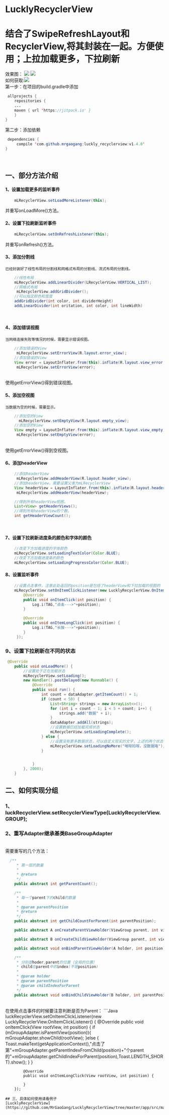 ﻿# LucklyRecyclerView
结合了SwipeRefreshLayout和RecyclerView,将其封装在一起。方便使用；上拉加载更多，下拉刷新
====

效果图：
![](https://github.com/MrGaoGang/LucklyRecyclerView/blob/master/images/main.gif) 
![](https://github.com/MrGaoGang/LucklyRecyclerView/blob/master/images/group.gif) 
<br>
如何获取:[![](https://jitpack.io/v/MrGaoGang/LucklyRecyclerView.svg)](https://jitpack.io/#MrGaoGang/LucklyRecyclerView)<br>
第一步：在项目的build.gradle中添加<br>
```Java
 allprojects {
	repositories {
	...
	maven { url 'https://jitpack.io' }
	}
}
```
第二步：添加依赖<br>
```Java
 dependencies {
	 compile 'com.github.mrgaogang:luckly_recyclerview:v1.4.0'
}
```
<br>

## 一、部分方法介绍<br>
#### 1、设置加载更多的监听事件<br>
```Java
	mLRecyclerView.setLoadMoreListener(this);
```
并重写onLoadMore()方法。
<br>

#### 2、设置下拉刷新监听事件<br>
```Java
	mLRecyclerView.setOnRefreshListener(this);
```
并重写onRefresh()方法。
<br>

#### 3、添加分割线<br>
	已经封装好了线性布局的分割线和网格式布局的分割线、流式布局的分割线。
```Java
	//线性布局
 	mLRecyclerView.addLinearDivider(LRecyclerView.VERTICAL_LIST);
	//网格式布局
   	 mLRecyclerView.addGridDivider();
	//可以指定颜色和宽度
	addGridDivider(int color, int dividerHeight)
	addLinearDivider(int oritation, int color, int lineWidth)
```
<br>

#### 4、添加错误视图<br>
	当网络连接失败等情况的时候，需要显示错误视图。
```Java
	//添加错误的View
   	 mLRecyclerView.setErrorView(R.layout.error_view);
	//添加错误的View
	View error = LayoutInflater.from(this).inflate(R.layout.view_error, null, false);
   	 mLRecyclerView.setErrorView(error);
```
<br>
使用getErrorView()得到错误视图。<br>

#### 5、添加空视图<br>
	当数据为空的时候，需要显示。
```Java
	//添加空的View
  	  mLRecyclerView.setEmptyView(R.layout.empty_view);
	//添加空的View
	View empty = LayoutInflater.from(this).inflate(R.layout.view_empty, null, false);
   	 mLRecyclerView.setEmptyView(error);
```
<br>
使用getErrorView()得到空视图。<br>

#### 6、添加headerView<br>
```Java
	//添加headerView
   	 mLRecyclerView.addHeaderView(R.layout.header_view);
	//添加headerView，需要设置父类为mLRecyclerView
	View headerView = LayoutInflater.from(this).inflate(R.layout.header_view, mLRecyclerView, false);
   	 mLRecyclerView.addHeaderView(headerView);
```
```Java
	//得到所有headerView视图。
	List<View> getHeaderViews();
	//得到所有headerView的个数。
	int getHeaderViewCount();
```
<br>

#### 7、设置下拉刷新进度条的颜色和字体的颜色<br>
```Java
	//改变下方加载进度的字体颜色
	mLRecyclerView.setLoadingTextColor(Color.BLUE);
	//改变下方加载进度条的颜色
	mLRecyclerView.setLoadingProgressColor(Color.BLUE);
```
#### 8、设置监听事件<br>
```Java
 	//设置点击事件，注意此处返回的position是包括了headerView和下拉加载的视图的
	mLRecyclerView.setOnItemClickListener(new LucklyRecyclerView.OnItemClickListener() {
        @Override
        public void onItemClick(int position) {
            Log.i(TAG,"点击--->"+position);
        }

        @Override
        public void onItemLongClick(int position) {
            Log.i(TAG,"长按--->"+position);
        }
	 });
```

### 9、设置下拉刷新在不同的状态<br>
```Java
 @Override
    public void onLoadMore() {
        //设置处于正在加载状态
        mLRecyclerView.setLoading();
        new Handler().postDelayed(new Runnable() {
            @Override
            public void run() {
                int count = dataAdapter.getItemCount() + 1;
                if (count < 50) {
                    List<String> strings = new ArrayList<>();
                    for (int i = count - 1; i < 5 + count; i++) {
                        strings.add("数据" + i);
                    }
                    dataAdapter.addAll(strings);
                    //设置数据已经加载完成状态
                    mLRecyclerView.setLoadingComplete();
                } else {
                    //设置没有更多数据状态，可以自定义现实的文字，上述的两个状态也都可以自定义文字
                    mLRecyclerView.setLoadingNoMore("唉呀妈呀，没数据咯");
                }


            }
        }, 2000);
    }
```
## 二、如何实现分组

### 1、luckRecyclerView.setRecyclerViewType(LucklyRecyclerView.GROUP);

### 2、重写Adapter继承基类BaseGroupAdapter
<br>需要重写的几个方法：
```Java
  /**
     * 第一层的数量
     *
     * @return
     */
    public abstract int getParentCount();

    /**
     * 每一个parent下的child的数量
     *
     * @param parentPosition
     * @return
     */
    public abstract int getChildCountForParent(int parentPosition);

    public abstract A onCreateParentViewHolder(ViewGroup parent, int viewType);

    public abstract B onCreateChildViewHolder(ViewGroup parent, int viewType);

    public abstract void onBindParentViewHolder(A holder, int position);

    /**
     * 分别是hoder,parent的位置（全局的位置）
     * child在parent中的index(不是position)
     *
     * @param holder
     * @param parentPosition
     * @param childIndexForParent
     */
    public abstract void onBindChildViewHolder(B holder, int parentPosition, int childIndexForParent);

```
<br>
在使用点击事件的时候要注意判断是否为Parent：
```Java
   luckRecyclerView.setOnItemClickListener(new LucklyRecyclerView.OnItemClickListener() {
            @Override
            public void onItemClick(View rootView, int position) {
                if (mGroupAdapter.isParentView(position)){
                    mGroupAdapter.showChild(rootView);
                }else {
                    Toast.makeText(getApplicationContext(),"点击了第"+mGroupAdapter.getParentIndexFromChild(position)+"个parent的"+mGroupAdapter.getChildIndexForParent(position),Toast.LENGTH_SHORT).show();
                }
            }

            @Override
            public void onItemLongClick(View rootView, int position) {

            }
        });
```
## 三、具体如何使用请看例子
[LucklyRecyclerView](https://github.com/MrGaoGang/LucklyRecyclerView/tree/master/app/src/main/java/com/mrgao/lucklyrecyclerview)
